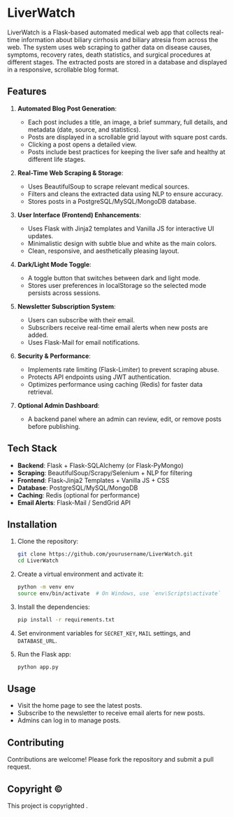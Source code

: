 # LiverWatch

LiverWatch is a Flask-based automated medical web app that collects real-time information about biliary cirrhosis and biliary atresia from across the web. The system uses web scraping to gather data on disease causes, symptoms, recovery rates, death statistics, and surgical procedures at different stages. The extracted posts are stored in a database and displayed in a responsive, scrollable blog format.

## Features

1. **Automated Blog Post Generation**:
   - Each post includes a title, an image, a brief summary, full details, and metadata (date, source, and statistics).
   - Posts are displayed in a scrollable grid layout with square post cards.
   - Clicking a post opens a detailed view.
   - Posts include best practices for keeping the liver safe and healthy at different life stages.

2. **Real-Time Web Scraping & Storage**:
   - Uses BeautifulSoup to scrape relevant medical sources.
   - Filters and cleans the extracted data using NLP to ensure accuracy.
   - Stores posts in a PostgreSQL/MySQL/MongoDB database.

3. **User Interface (Frontend) Enhancements**:
   - Uses Flask with Jinja2 templates and Vanilla JS for interactive UI updates.
   - Minimalistic design with subtle blue and white as the main colors.
   - Clean, responsive, and aesthetically pleasing layout.

4. **Dark/Light Mode Toggle**:
   - A toggle button that switches between dark and light mode.
   - Stores user preferences in localStorage so the selected mode persists across sessions.

5. **Newsletter Subscription System**:
   - Users can subscribe with their email.
   - Subscribers receive real-time email alerts when new posts are added.
   - Uses Flask-Mail for email notifications.

6. **Security & Performance**:
   - Implements rate limiting (Flask-Limiter) to prevent scraping abuse.
   - Protects API endpoints using JWT authentication.
   - Optimizes performance using caching (Redis) for faster data retrieval.

7. **Optional Admin Dashboard**:
   - A backend panel where an admin can review, edit, or remove posts before publishing.

## Tech Stack

- **Backend**: Flask + Flask-SQLAlchemy (or Flask-PyMongo)
- **Scraping**: BeautifulSoup/Scrapy/Selenium + NLP for filtering
- **Frontend**: Flask-Jinja2 Templates + Vanilla JS + CSS
- **Database**: PostgreSQL/MySQL/MongoDB
- **Caching**: Redis (optional for performance)
- **Email Alerts**: Flask-Mail / SendGrid API

## Installation

1. Clone the repository:
   ```sh
   git clone https://github.com/yourusername/LiverWatch.git
   cd LiverWatch
   ```

2. Create a virtual environment and activate it:
   ```sh
   python -m venv env
   source env/bin/activate  # On Windows, use `env\Scripts\activate`
   ```

3. Install the dependencies:
   ```sh
   pip install -r requirements.txt
   ```

4. Set environment variables for `SECRET_KEY`, `MAIL` settings, and `DATABASE_URL`.

5. Run the Flask app:
   ```sh
   python app.py
   ```

## Usage

- Visit the home page to see the latest posts.
- Subscribe to the newsletter to receive email alerts for new posts.
- Admins can log in to manage posts.

## Contributing

Contributions are welcome! Please fork the repository and submit a pull request.

## Copyright ©️ 

This project is copyrighted .
